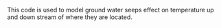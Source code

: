 
   This code is used to model ground water seeps effect on temperature up and down stream of where they are located. 
